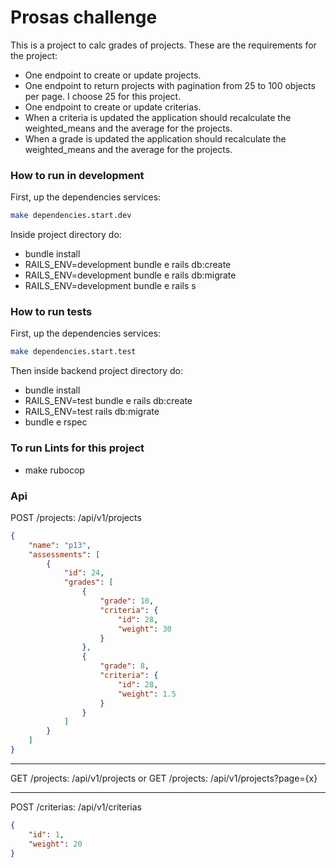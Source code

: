 # Prosas challenge

This is a project to calc grades of projects.
These are the requirements for the project:
- One endpoint to create or update projects.
- One endpoint to return projects with pagination from 25 to 100 objects per page. I choose 25 for this project.
- One endpoint to create or update criterias.
- When a criteria is updated the application should recalculate the weighted_means and the average for the projects.
- When a grade is updated the application should recalculate the weighted_means and the average for the projects.

### How to run in development

First, up the dependencies services:

```bash
make dependencies.start.dev
```

Inside project directory do:

- bundle install
- RAILS_ENV=development bundle e rails db:create
- RAILS_ENV=development bundle e rails db:migrate
- RAILS_ENV=development bundle e rails s

### How to run tests

First, up the dependencies services:

```bash
make dependencies.start.test
```

Then inside backend project directory do:

- bundle install
- RAILS_ENV=test bundle e rails db:create
- RAILS_ENV=test rails db:migrate
- bundle e rspec

### To run Lints for this project

- make rubocop

### Api

POST /projects: /api/v1/projects
```json
{
    "name": "p13",
    "assessments": [
        {
            "id": 24,
            "grades": [
                {
                    "grade": 10,
                    "criteria": {
                        "id": 28,
                        "weight": 30
                    }                    
                },
                {
                    "grade": 8,
                    "criteria": {
                        "id": 28,
                        "weight": 1.5
                    }                    
                }
            ]
        }
    ]
}
```

---

GET /projects: /api/v1/projects
or
GET /projects: /api/v1/projects?page={x}

---

POST /criterias: /api/v1/criterias
```json
{
    "id": 1,
    "weight": 20
}
```

